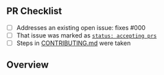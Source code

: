 <!-- 👋 Hi, thanks for sending a PR to ts-app-script-test! 💖.
Please fill out all fields below and make sure each item is true and [x] checked.
Otherwise we may not be able to review your PR. -->

## PR Checklist

- [ ] Addresses an existing open issue: fixes #000
- [ ] That issue was marked as [`status: accepting prs`](https://github.com/aabassiouni/ts-app-script-test/issues?q=is%3Aopen+is%3Aissue+label%3A%22status%3A+accepting+prs%22)
- [ ] Steps in [CONTRIBUTING.md](https://github.com/aabassiouni/ts-app-script-test/blob/main/.github/CONTRIBUTING.md) were taken

## Overview

<!-- Description of what is changed and how the code change does that. -->
